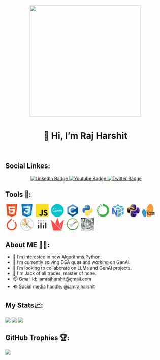 <div id="header" align="center">
   <img src="https://media.giphy.com/media/v1.Y2lkPTc5MGI3NjExNDM1OWIzNzNhNWE0MWJlMWI2NGJlZGVhNWRiM2I2ZmMwYTRlM2FhYiZjdD1z/gjrYDwbjnK8x36xZIO/giphy.gif" width="350" height="350/>
</div>
<div id="badges">
<p><h1><center>👋 Hi, I’m Raj Harshit </center></h1></p><br>
<h2 align="left"><b>Social Linkes:</b></h2>
   <p><center><img src="https://komarev.com/ghpvc/?username=iamrajharshit&style=flat-square&color=blue" alt=""/>
    <a href="https://www.linkedin.com/in/iamrajharshit/">
    <img src="https://img.shields.io/badge/LinkedIn-blue?style=for-the-badge&logo=linkedin&logoColor=white" alt="LinkedIn Badge"/>
  </a>
  <a href="https://youtube.com/@iamrajharshit">
    <img src="https://img.shields.io/badge/YouTube-red?style=for-the-badge&logo=youtube&logoColor=white" alt="Youtube Badge"/>
  </a>
  <a href="https://twitter.com/iamrajharshit">
    <img src="https://img.shields.io/badge/Twitter-blue?style=for-the-badge&logo=twitter&logoColor=white" alt="Twitter Badge"/>
      </a></center></p>
   </div>
   
   
## Tools 🧰:
<div>
   <img src="https://github.com/iamrajharshit/iamrajharshit/blob/main/icons/html5-original.svg" title="HTML5" alt="HTML5" width="40" height="40"/>&nbsp;
   <img src="https://github.com/iamrajharshit/iamrajharshit/blob/main/icons/css3-original.svg" title="CSS3" alt="CSS3" width="40" height="40"/>&nbsp;
   <img src="https://github.com/iamrajharshit/iamrajharshit/blob/main/icons/javascript.png" title="JavaScript" alt="JavaScript" width="40" height="40"/>&nbsp;
   <img src="https://github.com/iamrajharshit/iamrajharshit/blob/main/icons/canva-original.svg" title="Canva" alt="Canva" width="40" height="40"/>&nbsp; 
   <img src="https://github.com/iamrajharshit/iamrajharshit/blob/main/icons/c-original.svg" title="C" alt="C" width="40" height="40"/>&nbsp;
   <img src="https://github.com/iamrajharshit/iamrajharshit/blob/main/icons/python-original.svg" title="Python" alt="Python" width="40" height="40"/>&nbsp;
   <img src="https://github.com/iamrajharshit/iamrajharshit/blob/main/icons/anaconda-original.svg" title="Anaconda" alt="Anaconda" width="40" height="40"/>&nbsp;
   <img src="https://github.com/iamrajharshit/iamrajharshit/blob/main/icons/numpy-original.svg" title="NumPy" alt="NumPy" width="40" height="40"/>&nbsp;
   <img src="https://github.com/iamrajharshit/iamrajharshit/blob/main/icons/python_pandas_lines.png" title="Pandas" alt="Pandas" width="40" height="40"/>&nbsp;
   <img src="https://github.com/iamrajharshit/iamrajharshit/blob/main/icons/scikit-learn-logo-without-subtitle.svg" title="Sickit-learn" alt="Sickit-learn" width="40" height="40"/>&nbsp;
   <img src="https://github.com/iamrajharshit/iamrajharshit/blob/main/icons/pytorch-original.svg" title="Pytorch" alt="Pytorch" width="40" height="40"/>&nbsp;
   <img src="https://github.com/iamrajharshit/iamrajharshit/blob/main/icons/matplotlib.png" title="Matplotly" alt="Matplotly" width="40" height="40"/>&nbsp;
   <img src="https://github.com/iamrajharshit/iamrajharshit/blob/main/icons/icon-dash_plotly.png" title="Plotly" alt="Plotly" width="40" height="40"/>&nbsp;
   <img src="https://github.com/iamrajharshit/iamrajharshit/blob/main/icons/streamlit_red.svg" title="Streamlit" alt="Streamlit" width="40" height="40"/>&nbsp;
   <img src="https://github.com/iamrajharshit/iamrajharshit/blob/main/icons/scrapy-logo.png" title="Scrapy" alt="Scrapy" width="40" height="40"/>&nbsp;
   <img src="https://github.com/iamrajharshit/iamrajharshit/blob/main/icons/Beautifulsoup.jpg" title="Beautifulsoup" alt="Beautifulsoup" width="40" height="40"/>&nbsp;                                                                                                                                            
                                                                                                                                               
</div> 


## About ME 🤸‍♂️:                                                                                                   
- 👀 I’m interested in new Algorithms,Python.
- 🌱 I’m currently solving DSA ques and working on GenAI.  
- 💞️ I’m looking to collaborate on LLMs and GenAI projects.
- 🎃 I'm Jack of all trades, master of none.
- 📫 Gmail id: iamrajharshit@gmail.com
- 🔊 Social media handle: @iamrajharshit



## My Stats📈:
<div>
   <img src="http://github-readme-streak-stats.herokuapp.com?user=iamrajharshit&theme=dark&background=000000"/>
   <img src="https://github-readme-stats.vercel.app/api?username=iamrajharshit"/>
   <img src="https://github-readme-stats.vercel.app/api/top-langs/?username=iamrajharshit&theme=dark&hide_border=false&include_all_commits=false&count_private=false&layout=compact">
</div>


## GitHub Trophies 🏆:
![](https://github-profile-trophy.vercel.app/?username=iamrajharshit&theme=radical&no-frame=false&no-bg=true&margin-w=4)
<!---
Shortcut drafts
pandas icon: https://github.com/devicons/devicon/blob/master/icons/pandas/pandas-original.svg

-->
